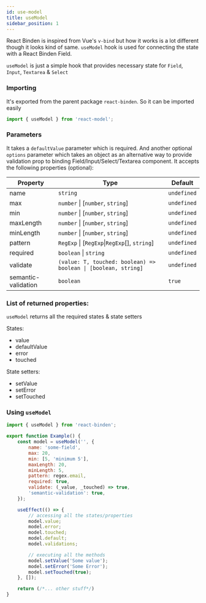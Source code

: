 ```yaml
---
id: use-model
title: useModel
sidebar_position: 1
---
```


React Binden is inspired from Vue's `v-bind` but how it works is a lot different though it looks kind of same. `useModel` hook is used for connecting the state with a React Binden Field.

`useModel` is just a simple hook that provides necessary state for `Field`, `Input`, `Textarea` & `Select`

### Importing

It's exported from the parent package `react-binden`. So it can be imported easily

```js
import { useModel } from 'react-model';
```

### Parameters

It takes a `defaultValue` parameter which is required. And another optional `options` parameter which takes an object as an alternative way to provide validation prop to binding Field/Input/Select/Textarea component. It accepts the following properties (optional):

| Property            | Type                                                           | Default     |
| ------------------- | -------------------------------------------------------------- | ----------- |
| name                | `string`                                                       | `undefined` |
| max                 | `number` \| [`number`, `string`]                               | `undefined` |
| min                 | `number` \| [`number`, `string`]                               | `undefined` |
| maxLength           | `number` \| [`number`, `string`]                               | `undefined` |
| minLength           | `number` \| [`number`, `string`]                               | `undefined` |
| pattern             | `RegExp` \| [`RegExp`\|`RegExp`[], `string`]                   | `undefined` |
| required            | `boolean` \| `string`                                          | `undefined` |
| validate            | `(value: T, touched: boolean) => boolean \| [boolean, string]` | `undefined` |
| semantic-validation | `boolean`                                                      | `true`      |

### List of returned properties:

`useModel` returns all the required states & state setters

States:

-   value
-   defaultValue
-   error
-   touched

State setters:

-   setValue
-   setError
-   setTouched

### Using `useModel`

```jsx
import { useModel } from 'react-binden';

export function Example() {
    const model = useModel('', {
        name: 'some-field',
        max: 20,
        min: [5, 'minimum 5'],
        maxLength: 20,
        minLength: 5,
        pattern: regex.email,
        required: true,
        validate: (_value, _touched) => true,
        'semantic-validation': true,
    });

    useEffect(() => {
        // accessing all the states/properties
        model.value;
        model.error;
        model.touched;
        model.default;
        model.validations;

        // executing all the methods
        model.setValue('Some value');
        model.setError('Some Error');
        model.setTouched(true);
    }, []);

    return (/*... other stuff*/)
}
```
